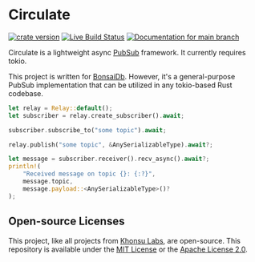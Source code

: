 # Circulate

[![crate version](https://img.shields.io/crates/v/circulate.svg)](https://crates.io/crates/circulate)
[![Live Build Status](https://img.shields.io/github/workflow/status/khonsulabs/bonsaidb/Tests/main)](https://github.com/khonsulabs/bonsaidb/actions?query=workflow:Tests)
[![Documentation for `main` branch](https://img.shields.io/badge/docs-main-informational)](https://khonsulabs.github.io/bonsaidb/main/circulate/)

Circulate is a lightweight async [PubSub](https://en.wikipedia.org/wiki/Publish%E2%80%93subscribe_pattern) framework. It currently requires tokio.

This project is written for [BonsaiDb](https://github.com/khonsulabs/bonsaidb). However, it's a general-purpose PubSub implementation that can be utilized in any tokio-based Rust codebase.

```rust
let relay = Relay::default();
let subscriber = relay.create_subscriber().await;

subscriber.subscribe_to("some topic").await;

relay.publish("some topic", &AnySerializableType).await?;

let message = subscriber.receiver().recv_async().await?;
println!(
    "Received message on topic {}: {:?}",
    message.topic, 
    message.payload::<AnySerializableType>()?
);
```

## Open-source Licenses

This project, like all projects from [Khonsu Labs](https://khonsulabs.com/), are open-source. This repository is available under the [MIT License](../LICENSE-MIT) or the [Apache License 2.0](../LICENSE-APACHE).
